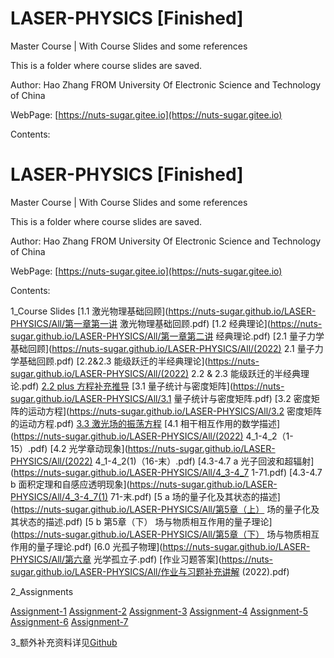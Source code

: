 # LASER-PHYSICS [Finished]
Master Course | With Course Slides and some references

This is a folder where course slides are saved.

Author: Hao Zhang FROM University Of Electronic Science and Technology of China

WebPage: [https://nuts-sugar.gitee.io](https://nuts-sugar.gitee.io)

Contents:

# LASER-PHYSICS [Finished]
Master Course | With Course Slides and some references

This is a folder where course slides are saved.

Author: Hao Zhang FROM University Of Electronic Science and Technology of China

WebPage: [https://nuts-sugar.gitee.io](https://nuts-sugar.gitee.io)

Contents:

1_Course Slides
[1.1 激光物理基础回顾](https://nuts-sugar.github.io/LASER-PHYSICS/All/第一章第一讲 激光物理基础回顾.pdf)
[1.2 经典理论](https://nuts-sugar.github.io/LASER-PHYSICS/All/第一章第二讲 经典理论.pdf)
[2.1 量子力学基础回顾](https://nuts-sugar.github.io/LASER-PHYSICS/All/(2022) 2.1 量子力学基础回顾.pdf)
[2.2&2.3 能级跃迁的半经典理论](https://nuts-sugar.github.io/LASER-PHYSICS/All/(2022) 2.2 & 2.3 能级跃迁的半经典理论.pdf)
[2.2 plus 方程补充推导](https://nuts-sugar.github.io/LASER-PHYSICS/All/2.2-2.3节方程(22)的推导.pdf)
[3.1 量子统计与密度矩阵](https://nuts-sugar.github.io/LASER-PHYSICS/All/3.1 量子统计与密度矩阵.pdf)
[3.2 密度矩阵的运动方程](https://nuts-sugar.github.io/LASER-PHYSICS/All/3.2 密度矩阵的运动方程.pdf)
[3.3 激光场的振荡方程](https://nuts-sugar.github.io/LASER-PHYSICS/All/激光物理3.3.pdf)
[4.1 相干相互作用的数学描述](https://nuts-sugar.github.io/LASER-PHYSICS/All/(2022) 4_1-4_2（1-15）.pdf)
[4.2 光学章动现象](https://nuts-sugar.github.io/LASER-PHYSICS/All/(2022) 4_1-4_2(1)（16-末）.pdf)
[4.3-4.7 a 光子回波和超辐射](https://nuts-sugar.github.io/LASER-PHYSICS/All/4_3-4_7 1-71.pdf)
[4.3-4.7 b 面积定理和自感应透明现象](https://nuts-sugar.github.io/LASER-PHYSICS/All/4_3-4_7(1) 71-末.pdf)
[5 a 场的量子化及其状态的描述](https://nuts-sugar.github.io/LASER-PHYSICS/All/第5章（上） 场的量子化及其状态的描述.pdf)
[5 b 第5章（下） 场与物质相互作用的量子理论](https://nuts-sugar.github.io/LASER-PHYSICS/All/第5章（下） 场与物质相互作用的量子理论.pdf)
[6.0 光孤子物理](https://nuts-sugar.github.io/LASER-PHYSICS/All/第六章 光学孤立子.pdf)
[作业习题答案](https://nuts-sugar.github.io/LASER-PHYSICS/All/作业与习题补充讲解 (2022).pdf)

  
2_Assignments

[Assignment-1](https://nuts-sugar.github.io/LASER-PHYSICS/Assignments/Assignments/激光物理第一次作业/作业1.jpg)
[Assignment-2](https://nuts-sugar.github.io/LASER-PHYSICS/Assignments/Assignments/激光物理第二次作业/第二次作业-作业1.jpg)
[Assignment-3](https://nuts-sugar.github.io/LASER-PHYSICS/Assignments/激光物理第三次作业.pdf)
[Assignment-4](https://nuts-sugar.github.io/LASER-PHYSICS/Assignments/激光物理第四次作业.pdf)
[Assignment-5](https://nuts-sugar.github.io/LASER-PHYSICS/Assignments/激光物理第五次作业.pdf)
[Assignment-6](https://nuts-sugar.github.io/LASER-PHYSICS/Assignments/激光物理第六次作业.pdf)
[Assignment-7](https://nuts-sugar.github.io/LASER-PHYSICS/Assignments/激光物理第七次作业.pdf)

3_额外补充资料详见[Github](https://github.com/Nuts-sugar/LASER-PHYSICS)
